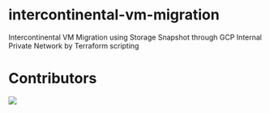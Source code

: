# intercontinental-vm-migration
Intercontinental VM Migration using Storage Snapshot through GCP Internal Private Network by Terraform scripting


# Contributors

<a href = "https://github.com/xmano/intercontinental-vm-migration">
  <img src = "https://contrib.rocks/image?repo = xmano/intercontinental-vm-migration"/>
</a>
